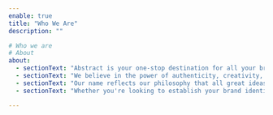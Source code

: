 ```yaml
---
enable: true
title: "Who We Are"
description: ""

# Who we are
# About
about:
  - sectionText: "Abstract is your one-stop destination for all your branding and business development needs."
  - sectionText: "We believe in the power of authenticity, creativity, curiosity, and collaboration."
  - sectionText: "Our name reflects our philosophy that all great ideas start as abstract concepts, waiting to be shaped into something extraordinary."
  - sectionText: "Whether you're looking to establish your brand identity, expand your online presence, or launch a targeted marketing campaign, Abstract is here to guide you every step of the way."

---
```

